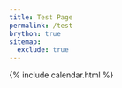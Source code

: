 ```yaml
---
title: Test Page
permalink: /test
brython: true
sitemap:
  exclude: true
---
```


{% include calendar.html %}
